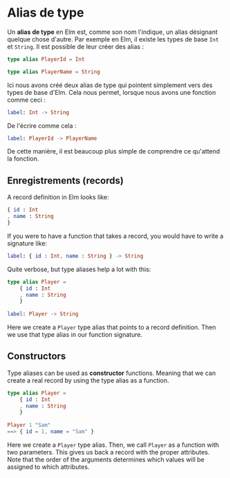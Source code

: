 # Alias de type

Un __alias de type__ en Elm est, comme son nom l'indique, un alias désignant quelque chose d'autre. Par exemple en Elm, il existe les types de base `Int` et `String`. Il est possible de leur créer des alias :

```elm
type alias PlayerId = Int

type alias PlayerName = String
```

Ici nous avons créé deux alias de type qui pointent simplement vers des types de base d'Elm. Cela nous permet, lorsque nous avons une fonction comme ceci :

```elm
label: Int -> String
```

De l'écrire comme cela :

```elm
label: PlayerId -> PlayerName
```

De cette manière, il est beaucoup plus simple de comprendre ce qu'attend la fonction.

## Enregistrements (records)

A record definition in Elm looks like:

```elm
{ id : Int
, name : String
}
```

If you were to have a function that takes a record, you would have to write a signature like:

```elm
label: { id : Int, name : String } -> String
```

Quite verbose, but type aliases help a lot with this:

```elm
type alias Player =
    { id : Int
    , name : String
    }
  
label: Player -> String
```

Here we create a `Player` type alias that points to a record definition. Then we use that type alias in our function signature.

## Constructors

Type aliases can be used as __constructor__ functions. Meaning that we can create a real record by using the type alias as a function.

```elm
type alias Player =
    { id : Int
    , name : String
    }
  
Player 1 "Sam"
==> { id = 1, name = "Sam" }
```

Here we create a `Player` type alias. Then, we call `Player` as a function with two parameters. This gives us back a record with the proper attributes. Note that the order of the arguments determines which values will be assigned to which attributes.
